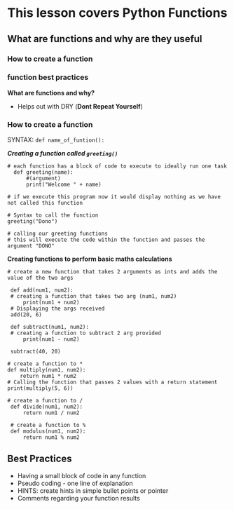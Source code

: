 # This lesson covers Python Functions
## What are functions and why are they useful
### How to create a function
### function best practices

**What are functions and why?**

- Helps out with DRY (**Dont Repeat Yourself**)

### How to create a function

SYNTAX: ```def name_of_funtion():```

***Creating a function called `greeting()`***
```
# each function has a block of code to execute to ideally run one task
  def greeting(name):
      #(argument)
      print("Welcome " + name)

# if we execute this program now it would display nothing as we have not called this function

# Syntax to call the function
greeting("Dono")

# calling our greeting functions
# this will execute the code within the function and passes the argument "DONO"
```

**Creating functions to perform basic maths calculations**
```
# create a new function that takes 2 arguments as ints and adds the value of the two args

 def add(num1, num2):
 # creating a function that takes two arg (num1, num2)
     print(num1 + num2)
 # Displaying the args received
 add(20, 6)
```
```
 def subtract(num1, num2):
 # creating a function to subtract 2 arg provided
     print(num1 - num2)

 subtract(40, 20)
```
```
# create a function to *
def multiply(num1, num2):
    return num1 * num2
# Calling the function that passes 2 values with a return statement
print(multiply(5, 6))
```
```
# create a function to /
 def divide(num1, num2):
     return num1 / num2
 ```
```
 # create a function to %
 def modulus(num1, num2):
     return num1 % num2
```
    

## Best Practices

* Having a small block of code in any function
* Pseudo coding - one line of explanation
* HINTS: create hints in simple bullet points or pointer
* Comments regarding your function results

